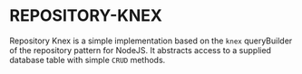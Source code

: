 # REPOSITORY-KNEX

Repository Knex is a simple implementation based on the `knex` queryBuilder of the repository pattern for NodeJS. It abstracts access to a supplied database table with simple `CRUD` methods.